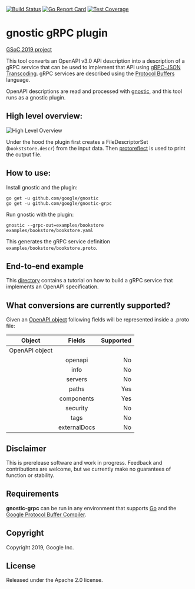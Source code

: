 [![Build Status](https://travis-ci.org/google/gnostic-grpc.svg?branch=master)](https://travis-ci.org/google/gnostic-grpc)
[![Go Report Card](https://goreportcard.com/badge/github.com/google/gnostic-grpc)](https://goreportcard.com/report/github.com/google/gnostic-grpc)
[![Test Coverage](https://codecov.io/gh/google/gnostic-grpc/branch/master/graph/badge.svg)](https://codecov.io/gh/google)

# gnostic gRPC plugin
[GSoC 2019 project](https://summerofcode.withgoogle.com/archive/2019/projects/5019228334194688/)

This tool converts an OpenAPI v3.0 API description into a description of a gRPC
service that can be used to implement that API using [gRPC-JSON Transcoding](https://www.envoyproxy.io/docs/envoy/latest/configuration/http/http_filters/grpc_json_transcoder_filter). gRPC services are described using the [Protocol Buffers](https://developers.google.com/protocol-buffers/) language.

OpenAPI descriptions are read and processed with
[gnostic](https://github.com/google/gnostic), and this tool runs as a
gnostic plugin.

## High level overview:
![High Level Overview](https://raw.githubusercontent.com/google/gnostic-grpc/master/examples/images/high-level-overview.png "High Level Overview")

Under the hood the plugin first creates a FileDescriptorSet (`bookststore.descr`) from the input
data. Then [protoreflect](https://github.com/jhump/protoreflect/) is used to print the output file. 

## How to use:    
Install gnostic and the plugin:
    
    go get -u github.com/google/gnostic
    go get -u github.com/google/gnostic-grpc

Run gnostic with the plugin:

    gnostic --grpc-out=examples/bookstore examples/bookstore/bookstore.yaml

This generates the gRPC service definition `examples/bookstore/bookstore.proto`.

## End-to-end example
This [directory](https://github.com/google/gnostic-grpc/tree/master/examples/end-to-end) contains a tutorial on how to build a gRPC service that implements an OpenAPI specification.

## What conversions are currently supported?

Given an [OpenAPI object](https://swagger.io/specification/#oasObject) following fields will be represented inside a
 .proto file:

| Object        | Fields        | Supported  |
| ------------- |:-------------:| -----:|
| OpenAPI object|               |       |
|               | openapi       |    No |
|               | info          |    No |
|               | servers       |    No |
|               | paths         |   Yes |
|               | components    |   Yes |
|               | security      |    No |
|               | tags          |    No |
|               | externalDocs  |    No |


## Disclaimer

This is prerelease software and work in progress. Feedback and
contributions are welcome, but we currently make no guarantees of
function or stability.

## Requirements

**gnostic-grpc** can be run in any environment that supports [Go](http://golang.org)
and the [Google Protocol Buffer Compiler](https://github.com/google/protobuf).

## Copyright

Copyright 2019, Google Inc.

## License

Released under the Apache 2.0 license.

